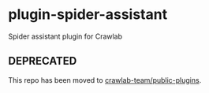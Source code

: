 # plugin-spider-assistant

Spider assistant plugin for Crawlab

## DEPRECATED

This repo has been moved to [crawlab-team/public-plugins](https://github.com/crawlab-team/public-plugins).

